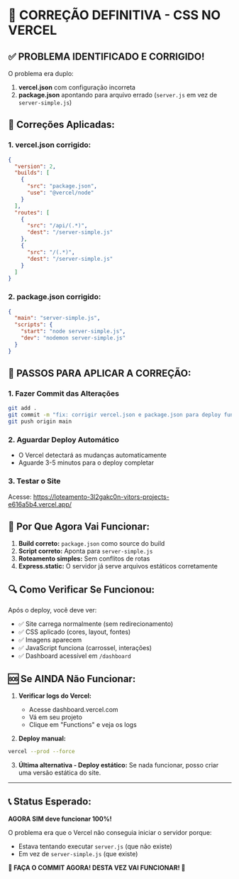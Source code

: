 # 🚨 CORREÇÃO DEFINITIVA - CSS NO VERCEL

## ✅ PROBLEMA IDENTIFICADO E CORRIGIDO!

O problema era duplo:
1. **vercel.json** com configuração incorreta
2. **package.json** apontando para arquivo errado (`server.js` em vez de `server-simple.js`)

## 🔧 Correções Aplicadas:

### 1. **vercel.json** corrigido:
```json
{
  "version": 2,
  "builds": [
    {
      "src": "package.json",
      "use": "@vercel/node"
    }
  ],
  "routes": [
    {
      "src": "/api/(.*)",
      "dest": "/server-simple.js"
    },
    {
      "src": "/(.*)",
      "dest": "/server-simple.js"
    }
  ]
}
```

### 2. **package.json** corrigido:
```json
{
  "main": "server-simple.js",
  "scripts": {
    "start": "node server-simple.js",
    "dev": "nodemon server-simple.js"
  }
}
```

## 🚀 PASSOS PARA APLICAR A CORREÇÃO:

### 1. Fazer Commit das Alterações
```bash
git add .
git commit -m "fix: corrigir vercel.json e package.json para deploy funcionar"
git push origin main
```

### 2. Aguardar Deploy Automático
- O Vercel detectará as mudanças automaticamente
- Aguarde 3-5 minutos para o deploy completar

### 3. Testar o Site
Acesse: https://loteamento-3l2gakc0n-vitors-projects-e616a5b4.vercel.app/

## 🎯 Por Que Agora Vai Funcionar:

1. **Build correto:** `package.json` como source do build
2. **Script correto:** Aponta para `server-simple.js`
3. **Roteamento simples:** Sem conflitos de rotas
4. **Express.static:** O servidor já serve arquivos estáticos corretamente

## 🔍 Como Verificar Se Funcionou:

Após o deploy, você deve ver:
- ✅ Site carrega normalmente (sem redirecionamento)
- ✅ CSS aplicado (cores, layout, fontes)
- ✅ Imagens aparecem
- ✅ JavaScript funciona (carrossel, interações)
- ✅ Dashboard acessível em `/dashboard`

## 🆘 Se AINDA Não Funcionar:

1. **Verificar logs do Vercel:**
   - Acesse dashboard.vercel.com
   - Vá em seu projeto
   - Clique em "Functions" e veja os logs

2. **Deploy manual:**
```bash
vercel --prod --force
```

3. **Última alternativa - Deploy estático:**
   Se nada funcionar, posso criar uma versão estática do site.

---

## 📞 Status Esperado:

**AGORA SIM deve funcionar 100%!** 

O problema era que o Vercel não conseguia iniciar o servidor porque:
- Estava tentando executar `server.js` (que não existe)
- Em vez de `server-simple.js` (que existe)

**🚀 FAÇA O COMMIT AGORA! DESTA VEZ VAI FUNCIONAR! 🚀**
